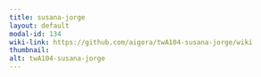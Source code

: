 ```yaml
---
title: susana-jorge
layout: default
modal-id: 134
wiki-link: https://github.com/aigora/twA104-susana-jorge/wiki
thumbnail: 
alt: twA104-susana-jorge
---
```

